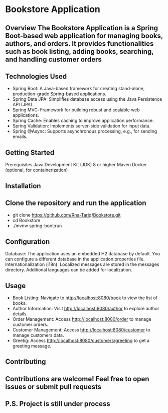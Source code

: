 # Bookstore Application

## Overview The Bookstore Application is a Spring Boot-based web application for managing books, authors, and orders. It provides functionalities such as book listing, adding books, searching, and handling customer orders

## Technologies Used

* Spring Boot: A Java-based framework for creating stand-alone, production-grade Spring-based applications.
* Spring Data JPA: Simplifies database access using the Java Persistence API (JPA).
* Spring MVC: Framework for building robust and scalable web applications.
* Spring Cache: Enables caching to improve application performance.
* Spring Validation: Implements server-side validation for input data.
* Spring @Async: Supports asynchronous processing, e.g., for sending emails.

## Getting Started

Prerequisites Java Development Kit (JDK) 8 or higher Maven Docker (optional, for containerization)

## Installation

## Clone the repository and run the application

* git clone <https://github.com/Rna-Tariq/Bookstore.git>
* cd Bookstore
* ./mvnw spring-boot:run

## Configuration

Database: The application uses an embedded H2 database by default. You can configure a different database in the application.properties file. Internationalization (i18n): Localized messages are stored in the messages directory. Additional languages can be added for localization.

## Usage

* Book Listing: Navigate to <http://localhost:8080/book> to view the list of books.
* Author Information: Visit <http://localhost:8080/author> to explore author details.
* Order Management: Access <http://localhost:8080/order> to manage customer orders.
* Customer Management: Access <http://localhost:8080/customer> to manage customers data.
* Greetig: Access <http://localhost:8080/customers/greeting> to get a greeting message.

## Contributing

## Contributions are welcome! Feel free to open issues or submit pull requests

## P.S. Project is still under process
